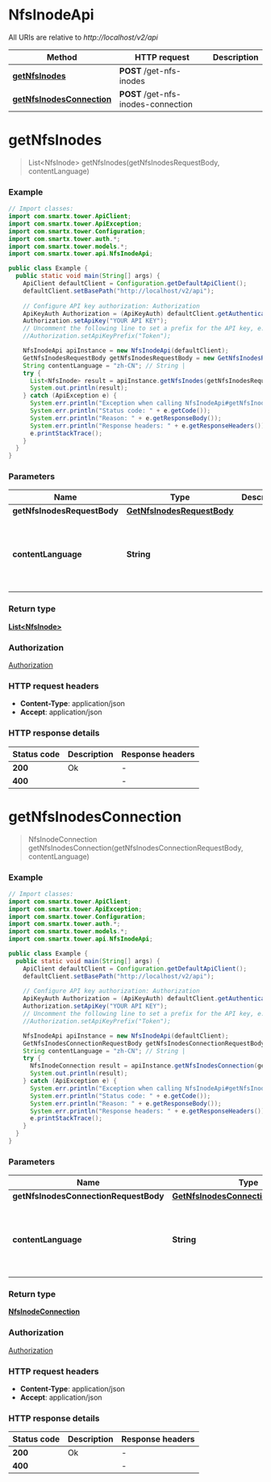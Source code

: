 # NfsInodeApi

All URIs are relative to *http://localhost/v2/api*

Method | HTTP request | Description
------------- | ------------- | -------------
[**getNfsInodes**](NfsInodeApi.md#getNfsInodes) | **POST** /get-nfs-inodes | 
[**getNfsInodesConnection**](NfsInodeApi.md#getNfsInodesConnection) | **POST** /get-nfs-inodes-connection | 


<a name="getNfsInodes"></a>
# **getNfsInodes**
> List&lt;NfsInode&gt; getNfsInodes(getNfsInodesRequestBody, contentLanguage)



### Example
```java
// Import classes:
import com.smartx.tower.ApiClient;
import com.smartx.tower.ApiException;
import com.smartx.tower.Configuration;
import com.smartx.tower.auth.*;
import com.smartx.tower.models.*;
import com.smartx.tower.api.NfsInodeApi;

public class Example {
  public static void main(String[] args) {
    ApiClient defaultClient = Configuration.getDefaultApiClient();
    defaultClient.setBasePath("http://localhost/v2/api");
    
    // Configure API key authorization: Authorization
    ApiKeyAuth Authorization = (ApiKeyAuth) defaultClient.getAuthentication("Authorization");
    Authorization.setApiKey("YOUR API KEY");
    // Uncomment the following line to set a prefix for the API key, e.g. "Token" (defaults to null)
    //Authorization.setApiKeyPrefix("Token");

    NfsInodeApi apiInstance = new NfsInodeApi(defaultClient);
    GetNfsInodesRequestBody getNfsInodesRequestBody = new GetNfsInodesRequestBody(); // GetNfsInodesRequestBody | 
    String contentLanguage = "zh-CN"; // String | 
    try {
      List<NfsInode> result = apiInstance.getNfsInodes(getNfsInodesRequestBody, contentLanguage);
      System.out.println(result);
    } catch (ApiException e) {
      System.err.println("Exception when calling NfsInodeApi#getNfsInodes");
      System.err.println("Status code: " + e.getCode());
      System.err.println("Reason: " + e.getResponseBody());
      System.err.println("Response headers: " + e.getResponseHeaders());
      e.printStackTrace();
    }
  }
}
```

### Parameters

Name | Type | Description  | Notes
------------- | ------------- | ------------- | -------------
 **getNfsInodesRequestBody** | [**GetNfsInodesRequestBody**](GetNfsInodesRequestBody.md)|  |
 **contentLanguage** | **String**|  | [optional] [default to en-US] [enum: zh-CN, en-US]

### Return type

[**List&lt;NfsInode&gt;**](NfsInode.md)

### Authorization

[Authorization](../README.md#Authorization)

### HTTP request headers

 - **Content-Type**: application/json
 - **Accept**: application/json

### HTTP response details
| Status code | Description | Response headers |
|-------------|-------------|------------------|
**200** | Ok |  -  |
**400** |  |  -  |

<a name="getNfsInodesConnection"></a>
# **getNfsInodesConnection**
> NfsInodeConnection getNfsInodesConnection(getNfsInodesConnectionRequestBody, contentLanguage)



### Example
```java
// Import classes:
import com.smartx.tower.ApiClient;
import com.smartx.tower.ApiException;
import com.smartx.tower.Configuration;
import com.smartx.tower.auth.*;
import com.smartx.tower.models.*;
import com.smartx.tower.api.NfsInodeApi;

public class Example {
  public static void main(String[] args) {
    ApiClient defaultClient = Configuration.getDefaultApiClient();
    defaultClient.setBasePath("http://localhost/v2/api");
    
    // Configure API key authorization: Authorization
    ApiKeyAuth Authorization = (ApiKeyAuth) defaultClient.getAuthentication("Authorization");
    Authorization.setApiKey("YOUR API KEY");
    // Uncomment the following line to set a prefix for the API key, e.g. "Token" (defaults to null)
    //Authorization.setApiKeyPrefix("Token");

    NfsInodeApi apiInstance = new NfsInodeApi(defaultClient);
    GetNfsInodesConnectionRequestBody getNfsInodesConnectionRequestBody = new GetNfsInodesConnectionRequestBody(); // GetNfsInodesConnectionRequestBody | 
    String contentLanguage = "zh-CN"; // String | 
    try {
      NfsInodeConnection result = apiInstance.getNfsInodesConnection(getNfsInodesConnectionRequestBody, contentLanguage);
      System.out.println(result);
    } catch (ApiException e) {
      System.err.println("Exception when calling NfsInodeApi#getNfsInodesConnection");
      System.err.println("Status code: " + e.getCode());
      System.err.println("Reason: " + e.getResponseBody());
      System.err.println("Response headers: " + e.getResponseHeaders());
      e.printStackTrace();
    }
  }
}
```

### Parameters

Name | Type | Description  | Notes
------------- | ------------- | ------------- | -------------
 **getNfsInodesConnectionRequestBody** | [**GetNfsInodesConnectionRequestBody**](GetNfsInodesConnectionRequestBody.md)|  |
 **contentLanguage** | **String**|  | [optional] [default to en-US] [enum: zh-CN, en-US]

### Return type

[**NfsInodeConnection**](NfsInodeConnection.md)

### Authorization

[Authorization](../README.md#Authorization)

### HTTP request headers

 - **Content-Type**: application/json
 - **Accept**: application/json

### HTTP response details
| Status code | Description | Response headers |
|-------------|-------------|------------------|
**200** | Ok |  -  |
**400** |  |  -  |

